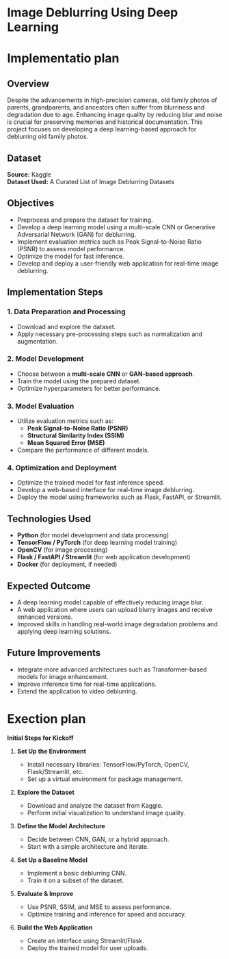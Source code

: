 
# Image Deblurring Using Deep Learning

# Implementatio plan


## Overview
Despite the advancements in high-precision cameras, old family photos of parents, grandparents, and ancestors often suffer from blurriness and degradation due to age. Enhancing image quality by reducing blur and noise is crucial for preserving memories and historical documentation. This project focuses on developing a deep learning-based approach for deblurring old family photos.

## Dataset
**Source:** Kaggle  
**Dataset Used:** A Curated List of Image Deblurring Datasets

## Objectives
- Preprocess and prepare the dataset for training.
- Develop a deep learning model using a multi-scale CNN or Generative Adversarial Network (GAN) for deblurring.
- Implement evaluation metrics such as Peak Signal-to-Noise Ratio (PSNR) to assess model performance.
- Optimize the model for fast inference.
- Develop and deploy a user-friendly web application for real-time image deblurring.

## Implementation Steps
### 1. Data Preparation and Processing
- Download and explore the dataset.
- Apply necessary pre-processing steps such as normalization and augmentation.

### 2. Model Development
- Choose between a **multi-scale CNN** or **GAN-based approach**.
- Train the model using the prepared dataset.
- Optimize hyperparameters for better performance.

### 3. Model Evaluation
- Utilize evaluation metrics such as:
  - **Peak Signal-to-Noise Ratio (PSNR)**
  - **Structural Similarity Index (SSIM)**
  - **Mean Squared Error (MSE)**
- Compare the performance of different models.

### 4. Optimization and Deployment
- Optimize the trained model for fast inference speed.
- Develop a web-based interface for real-time image deblurring.
- Deploy the model using frameworks such as Flask, FastAPI, or Streamlit.

## Technologies Used
- **Python** (for model development and data processing)
- **TensorFlow / PyTorch** (for deep learning model training)
- **OpenCV** (for image processing)
- **Flask / FastAPI / Streamlit** (for web application development)
- **Docker** (for deployment, if needed)

## Expected Outcome
- A deep learning model capable of effectively reducing image blur.
- A web application where users can upload blurry images and receive enhanced versions.
- Improved skills in handling real-world image degradation problems and applying deep learning solutions.

## Future Improvements
- Integrate more advanced architectures such as Transformer-based models for image enhancement.
- Improve inference time for real-time applications.
- Extend the application to video deblurring.



# Exection plan 

**Initial Steps for Kickoff**  
1. **Set Up the Environment**  
   - Install necessary libraries: TensorFlow/PyTorch, OpenCV, Flask/Streamlit, etc.  
   - Set up a virtual environment for package management.  

2. **Explore the Dataset**  
   - Download and analyze the dataset from Kaggle.  
   - Perform initial visualization to understand image quality.  

3. **Define the Model Architecture**  
   - Decide between CNN, GAN, or a hybrid approach.  
   - Start with a simple architecture and iterate.  

4. **Set Up a Baseline Model**  
   - Implement a basic deblurring CNN.  
   - Train it on a subset of the dataset.  

5. **Evaluate & Improve**  
   - Use PSNR, SSIM, and MSE to assess performance.  
   - Optimize training and inference for speed and accuracy.  

6. **Build the Web Application**  
   - Create an interface using Streamlit/Flask.  
   - Deploy the trained model for user uploads.  

